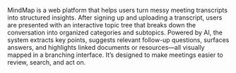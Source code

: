 MindMap is a web platform that helps users turn messy meeting transcripts into structured insights. After signing up and uploading a transcript, users are presented with an interactive topic tree that breaks down the conversation into organized categories and subtopics. Powered by AI, the system extracts key points, suggests relevant follow-up questions, surfaces answers, and highlights linked documents or resources—all visually mapped in a branching interface. It’s designed to make meetings easier to review, search, and act on.
